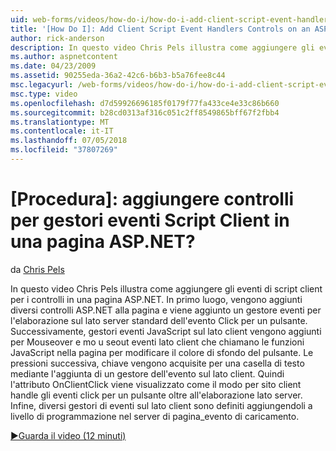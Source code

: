 ```yaml
---
uid: web-forms/videos/how-do-i/how-do-i-add-client-script-event-handlers-controls-on-an-aspnet-page
title: '[How Do I]: Add Client Script Event Handlers Controls on an ASP.NET Page? | Microsoft Docs'
author: rick-anderson
description: In questo video Chris Pels illustra come aggiungere gli eventi di script client per i controlli in una pagina ASP.NET. In primo luogo, vengono aggiunti diversi controlli ASP.NET alla pagina e una e...
ms.author: aspnetcontent
ms.date: 04/23/2009
ms.assetid: 90255eda-36a2-42c6-b6b3-b5a76fee8c44
msc.legacyurl: /web-forms/videos/how-do-i/how-do-i-add-client-script-event-handlers-controls-on-an-aspnet-page
msc.type: video
ms.openlocfilehash: d7d59926696185f0179f77fa433ce4e33c86b660
ms.sourcegitcommit: b28cd0313af316c051c2ff8549865bff67f2fbb4
ms.translationtype: MT
ms.contentlocale: it-IT
ms.lasthandoff: 07/05/2018
ms.locfileid: "37807269"
---
```

<a name="how-do-i-add-client-script-event-handlers-controls-on-an-aspnet-page"></a>[Procedura]: aggiungere controlli per gestori eventi Script Client in una pagina ASP.NET?
====================
da [Chris Pels](https://twitter.com/chrispels)

In questo video Chris Pels illustra come aggiungere gli eventi di script client per i controlli in una pagina ASP.NET. In primo luogo, vengono aggiunti diversi controlli ASP.NET alla pagina e viene aggiunto un gestore eventi per l'elaborazione sul lato server standard dell'evento Click per un pulsante. Successivamente, gestori eventi JavaScript sul lato client vengono aggiunti per Mouseover e mo u seout eventi lato client che chiamano le funzioni JavaScript nella pagina per modificare il colore di sfondo del pulsante. Le pressioni successiva, chiave vengono acquisite per una casella di testo mediante l'aggiunta di un gestore dell'evento sul lato client. Quindi l'attributo OnClientClick viene visualizzato come il modo per sito client handle gli eventi click per un pulsante oltre all'elaborazione lato server. Infine, diversi gestori di eventi sul lato client sono definiti aggiungendoli a livello di programmazione nel server di pagina\_evento di caricamento.

[&#9654;Guarda il video (12 minuti)](https://channel9.msdn.com/Blogs/ASP-NET-Site-Videos/how-do-i-add-client-script-event-handlers-controls-on-an-aspnet-page)
